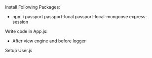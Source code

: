 Install Following Packages:
- npm i passport passport-local passport-local-mongoose express-session

Write code in App.js:
- After view engine and before logger

Setup User.js 